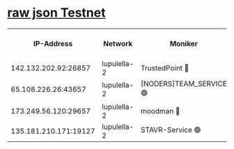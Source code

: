 [raw json Testnet](https://rpc-check.jaclalt.stavr.tech/jaclalt/rpc-jaclalt-result.json)
=

<table><tr><th>IP-Address</th><th>Network</th><th>Moniker</th><th>Latest Block Height</th><th>Earliest Block Height</th><th>Catching Up</th><th>Tx Index</th><th>Voting Power</th><th>Scan Time</th></tr><tr><td>142.132.202.92:26857</td><td>lupulella-2</td><td>TrustedPoint 🔴</td><td>7189457</td><td>6282001</td><td>False</td><td>off</td><td>400065</td><td>2024-03-20T07:12:45.786501054UTC</td></tr><tr><td>65.108.226.26:43657</td><td>lupulella-2</td><td>[NODERS]TEAM_SERVICE 🟢</td><td>7189457</td><td>6282001</td><td>False</td><td>on</td><td>0</td><td>2024-03-20T07:12:46.114688900UTC</td></tr><tr><td>173.249.56.120:29657</td><td>lupulella-2</td><td>moodman 🔴</td><td>7189457</td><td>7089457</td><td>False</td><td>off</td><td>1075134</td><td>2024-03-20T07:12:45.550906709UTC</td></tr><tr><td>135.181.210.171:19127</td><td>lupulella-2</td><td>STAVR-Service 🟢</td><td>7189455</td><td>7189001</td><td>False</td><td>on</td><td>0</td><td>2024-03-20T07:12:36.976599161UTC</td></tr></table>
